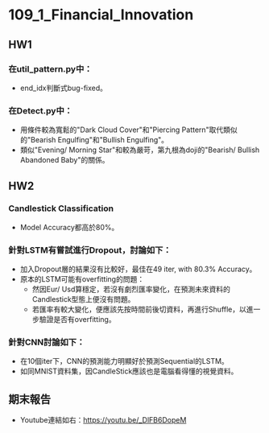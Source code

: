 # 109_1_Financial_Innovation

## HW1

### 在util_pattern.py中：
* end_idx判斷式bug-fixed。  

### 在Detect.py中：  
* 用條件較為寬鬆的"Dark Cloud Cover"和"Piercing Pattern"取代類似的"Bearish Engulfing"和"Bullish Engulfing"。
* 類似"Evening/ Morning Star"和較為嚴苛，第九根為doji的"Bearish/ Bullish Abandoned Baby"的關係。

## HW2

### Candlestick Classification
* Model Accuracy都高於80%。

### 針對LSTM有嘗試進行Dropout，討論如下：
* 加入Dropout層的結果沒有比較好，最佳在49 iter, with 80.3% Accuracy。
* 原本的LSTM可能有overfitting的問題：  
  - 然因Eur/ Usd算穩定，若沒有劇烈匯率變化，在預測未來資料的Candlestick型態上便沒有問題。  
  - 若匯率有較大變化，便應該先按時間前後切資料，再進行Shuffle，以進一步驗證是否有overfitting。  

### 針對CNN討論如下：
* 在10個iter下，CNN的預測能力明顯好於預測Sequential的LSTM。
* 如同MNIST資料集，因CandleStick應該也是電腦看得懂的視覺資料。

## 期末報告
* Youtube連結如右：https://youtu.be/_DlFB6DopeM
